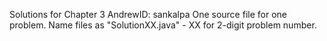 Solutions for Chapter 3
AndrewID: sankalpa
One source file for one problem.
Name files as "SolutionXX.java" - XX for 2-digit problem number.
